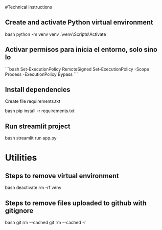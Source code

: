 #Technical instructions

## Create and activate Python virtual environment
bash
    python -m venv venv
    .\venv\Scripts\Activate

## Activar permisos para inicia el entorno, solo sino lo 
´´´bash
    Set-ExecutionPolicy RemoteSigned
    Set-ExecutionPolicy -Scope Process -ExecutionPolicy Bypass
´´´
## Install dependencies
Create file requirements.txt

bash
    pip install -r requirements.txt


## Run streamlit project

bash
    streamlit run app.py 


# Utilities
## Steps to remove virtual environment
bash
    deactivate
    rm -rf venv


## Steps to remove files uploaded to github with gitignore
bash
    git rm --cached <archivo>
    git rm --cached -r
#